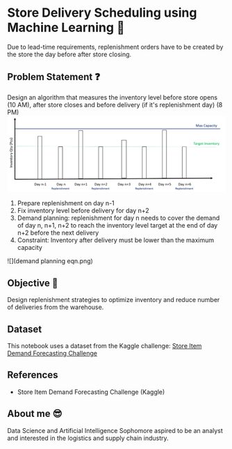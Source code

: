 # Store Delivery Scheduling using Machine Learning 🚚
Due to lead-time requirements, replenishment orders have to be created by the store the day before after store closing.

## Problem Statement ❓
Design an algorithm that measures the inventory level before store opens (10 AM), after store closes and before delivery (if it's replenishment day) (8 PM)
![](replenishment.jpg)
1. Prepare replenishment on day n-1
2. Fix inventory level before delivery for day n+2
3. Demand planning: replenishment for day n needs to cover the demand of day n, n+1, n+2 to reach the inventory level target at the end of day n+2 before the next delivery
4. Constraint: Inventory after delivery must be lower than the maximum capacity

![](demand planning eqn.png)

## Objective 🎯
Design replenishment strategies to optimize inventory and reduce number of deliveries from the warehouse.

## Dataset 
This notebook uses a dataset from the Kaggle challenge: [Store Item Demand Forecasting Challenge](https://www.kaggle.com/c/demand-forecasting-kernels-only)

## References
- Store Item Demand Forecasting Challenge (Kaggle)

## About me 😎
Data Science and Artificial Intelligence Sophomore aspired to be an analyst and interested in the logistics and supply chain industry.
